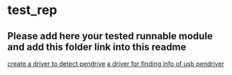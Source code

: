 # test_rep
## Please add here your tested runnable module and add this folder link into this readme

[create a driver to detect pendrive](https://github.com/LINNBD/test_rep/tree/master/test_folder/pendrive_driver) 
[a driver for finding info of usb pendriver](https://github.com/LINNBD/test_rep/tree/master/test_folder/Usb_info)

